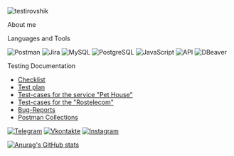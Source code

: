 ![testirovshik](https://github.com/InessaOV/InessaOV/assets/136575707/adc5196c-7d57-4c0a-b99a-0033891a9bf3)



About me

Languages and Tools

![Postman](https://img.shields.io/badge/-Postman-090909?style=for-the-badge&logo=Postman&logoColor=47C5FB)
![Jira](https://img.shields.io/badge/-Jira-090909?style=for-the-badge&logo=Jira&logoColor=097CDB)
![MySQL](https://img.shields.io/badge/-MySQL-090909?style=for-the-badge&logo=MySQL&logoColor=F8C52C)
![PostgreSQL](https://img.shields.io/badge/-PostgreSQL-090909?style=for-the-badge&logo=PostgreSQL&logoColor=F88C00)
![JavaScript](https://img.shields.io/badge/-JavaScript-090909?style=for-the-badge&logo=JavaScript&logoColor=E9D54D)
![API](https://img.shields.io/badge/-API-090909?style=for-the-badge&logo=API&logoColor=E5D3FF)
![DBeaver](https://img.shields.io/badge/-DBeaver-090909?style=for-the-badge&logo=DBeaver&logoColor=6296CC)


Testing Documentation

- [Checklist](https://docs.google.com/spreadsheets/d/1S_sDS8MT3sO_wrXlcRfFpLkrgRbNaFwfnkpvkGTAGbU/edit#gid=0)
- [Test plan](https://docs.google.com/document/d/1WF-CGk2lRxYauXfzSVivh961ImXP5SXHvVZyF84drUQ/edit)
- [Test-cases for the service "Pet House"](https://docs.google.com/spreadsheets/d/1C9jKk0yD13RDbIpKdn2Vcgundf9Cb37_-Err1YSr444/edit#gid=0)
- [Test-cases for the "Rostelecom"](https://cloud.mail.ru/public/vd3M/SXN26GY5A)
- [Bug-Reports](https://cloud.mail.ru/public/R8Bs/TYw1B2D2v)
- [Postman Collections](https://cloud.mail.ru/public/bejZ/t63MFEfEw)




[![Telegram](https://img.shields.io/badge/-Telegram-090909?style=for-the-badge&logo=telegram&logoColor=27A0D9)](https://t.me/InessaOv)
[![Vkontakte](https://img.shields.io/badge/-Vkontakte-090909?style=for-the-badge&logo=Vk&logoColor=4F7DB3)](https://vk.com/id17303618)
[![Instagram](https://img.shields.io/badge/-Instagram-090909?style=for-the-badge&logo=instagram&logoColor=B4068E)](https://www.instagram.com/inessa.ov?igshid=MzNINGNkZWQ4Mg==)


[![Anurag's GitHub stats](https://github-readme-stats.vercel.app/api?username=InessaOV&show_icons=true&theme=radical)](https://github.com/anuraghazra/github-readme-stats)
